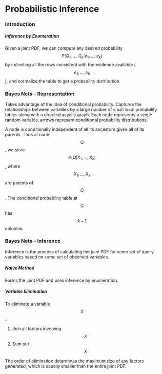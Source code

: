 # Probabilistic Inference

### Introduction

##### Inference by Enumeration

Given a joint PDF, we can compute any desired probability $$P(Q_1, \ldots, Q_k | e_1, \ldots, e_k)$$ by collecting all the rows consistent with the evidence available ($$e_1, \ldots, e_k$$), and normalize the table to get a probability distribution.



### Bayes Nets - Representation

Takes advantage of the idea of conditional probability. Captures the relationships between variables by a large number of small local probability tables along with a directed acyclic graph. Each node represents a single random variable, arrows represent conditional probability distributions. 

A node is conditionally independent of all its ancestors given all of its parents. Thus at node $$Q$$, we store $$P(Q|X_1, \ldots, X_k)$$, where $$X_1, \ldots, X_k$$ are parents of $$Q$$. The conditional probability table at $$Q$$ has $$k+1$$ columns.



### Bayes Nets - Inference

Inference is the process of calculating the joint PDF for some set of query variables based on some set of observed variables.

##### Naive Method

Forms the joint PDF and uses inference by enumeration.

##### Variable Elimination

To eliminate a variable $$X$$:

1. Join all factors involving $$X$$
2. Sum out $$X$$

The order of elimination determines the maximum size of any factors generated, which is usually smaller than the entire joint PDF.





